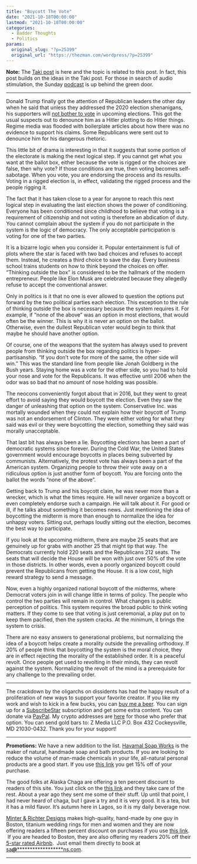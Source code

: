 ```yaml
---
title: "Boycott The Vote"
date: "2021-10-18T00:00:00"
lastmod: "2021-10-18T00:00:00"
categories:
  - Badder Thoughts
  - Politics
params:
  original_slug: "?p=25399"
  original_url: "https://thezman.com/wordpress/?p=25399"
---
```


**Note:** The <a
href="https://www.takimag.com/article/the-dionysian-theater-of-democracy/"
rel="noopener" target="_blank">Taki post</a> is here and the topic is
related to this post. In fact, this post builds on the ideas in the Taki
post. For those in search of audio stimulation, the Sunday
<a href="https://www.subscribestar.com/posts/443883" rel="noopener"
target="_blank">podcast</a> is up behind the green door.

------------------------------------------------------------------------

Donald Trump finally got the attention of Republican leaders the other
day when he said that unless they addressed the 2020 election
shenanigans, his supporters will <a
href="https://www.businessinsider.com/trump-claims-supporters-wont-vote-unless-gop-backs-fraud-theory-2021-10"
rel="noopener" target="_blank">not bother to vote</a> in upcoming
elections. This got the usual suspects out to denounce him as a Hitler
plotting to do Hitler things. Regime media was flooded with boilerplate
articles about how there was no evidence to support his claims. Some
Republicans were sent out to denounce him for his dangerous rhetoric.

This little bit of drama is interesting in that it suggests that some
portion of the electorate is making the next logical step. If you cannot
get what you want at the ballot box, either because the vote is rigged
or the choices are false, then why vote? If those conditions are true,
then voting becomes self-sabotage. When you vote, you are endorsing the
process and its results. Voting in a rigged election is, in effect,
validating the rigged process and the people rigging it.

The fact that it has taken close to a year for anyone to reach this next
logical step in evaluating the last election shows the power of
conditioning. Everyone has been conditioned since childhood to believe
that voting is a requirement of citizenship and not voting is therefore
an abdication of duty. You cannot complain about the system if you do
not participate in the system is the logic of democracy. The only
acceptable participation is voting for one of the two parties.

It is a bizarre logic when you consider it. Popular entertainment is
full of plots where the star is faced with two bad choices and refuses
to accept them. Instead, he creates a third choice to save the day.
Every business school trains students on how to think beyond the choices
on offer. “Thinking outside the box” is considered to be the hallmark of
the modern entrepreneur. People like Elon Musk are celebrated because
they allegedly refuse to accept the conventional answer.

Only in politics is it that no one is ever allowed to question the
options put forward by the two political parties each election. This
exception to the rule of thinking outside the box is necessary because
the system requires it. For example, if “none of the above” was an
option in most elections, that would often be the winner. This is why it
is never an option on the ballot. Otherwise, even the dullest Republican
voter would begin to think that maybe he should have another option.

Of course, one of the weapons that the system has always used to prevent
people from thinking outside the box regarding politics is
hyper-partisanship. “If you don’t vote for more of the same, the other
side will win.” This was the standard line from people like Jonah
Goldberg in the Bush years. Staying home was a vote for the other side,
so you had to hold your nose and vote for the Republicans. It was
effective until 2006 when the odor was so bad that no amount of nose
holding was possible.

The neocons conveniently forgot about that in 2016, but they went to
great effort to avoid saying they would boycott the election. Even they
saw the danger of unleashing that option on the system. Conservative
Inc. was mortally wounded when they could not explain how their boycott
of Trump was not an endorsement of Clinton. They were either voting for
what they said was evil or they were boycotting the election, something
they said was morally unacceptable.

That last bit has always been a lie. Boycotting elections has been a
part of democratic systems since forever. During the Cold War, the
United States government would encourage boycotts in places being
subverted by communists. Alternatively, the protest vote has always been
a part of the American system. Organizing people to throw their vote
away on a ridiculous option is just another form of boycott. You are
forcing onto the ballot the words “none of the above”.

Getting back to Trump and his boycott claim, he was never more than a
wrecker, which is what the times require. He will never organize a
boycott or even completely endorse such a campaign. He will talk about
it. For good or ill, if he talks about something it becomes news. Just
mentioning the idea of boycotting the midterm is more than enough to
normalize the idea for unhappy voters. Sitting out, perhaps loudly
sitting out the election, becomes the best way to participate.

If you look at the upcoming midterm, there are maybe 25 seats that are
genuinely up for grabs with another 25 that might tip that way. The
Democrats currently hold 220 seats and the Republicans 212 seats. The
seats that will decide the House will be won with just over 50% of the
vote in those districts. In other words, even a poorly organized boycott
could prevent the Republicans from getting the House. It is a low cost,
high reward strategy to send a message.

Now, even a highly organized national boycott of the midterms, where
Democrat voters join in will change little in terms of policy. The
people who control the two parties will remain in control. What changes
is public perception of politics. This system requires the broad public
to think voting matters. If they come to see that voting is just
ceremonial, a play put on to keep them pacified, then the system cracks.
At the minimum, it brings the system to crisis.

There are no easy answers to generational problems, but normalizing the
idea of a boycott helps create a morality outside the prevailing
orthodoxy. If 20% of people think that boycotting the system is the
moral choice, they are in effect rejecting the morality of the
established order. It is a peaceful revolt. Once people get used to
revolting in their minds, they can revolt against the system.
Normalizing the revolt of the mind is a prerequisite for any challenge
to the prevailing order.

------------------------------------------------------------------------

The crackdown by the oligarchs on dissidents has had the happy result of
a proliferation of new ways to support your favorite creator. If you
like my work and wish to kick in a few bucks, you can
<a href="https://www.buymeacoffee.com/mujolulu" rel="noopener"
target="_blank">buy me a beer</a>. You can sign up for a
<a href="https://www.subscribestar.com/the-z-blog" rel="noopener"
target="_blank">SubscribeStar</a> subscription and get some extra
content. You can donate via <a
href="https://www.paypal.com/donate/?cmd=_s-xclick&amp;hosted_button_id=UDAS2Q8JYA6CN&amp;source=url"
rel="noopener" target="_blank">PayPal</a>. My crypto addresses are
<a href="https://thezman.com/wordpress/?page_id=22713" rel="noopener"
target="_blank">here</a> for those who prefer that option. You can send
gold bars to: Z Media LLC P.O. Box 432 Cockeysville, MD 21030-0432.
Thank you for your support!

------------------------------------------------------------------------

**Promotions:** We have a new addition to the list.
<a href="https://havamalsoapworks.com/" rel="noopener"
target="_blank">Havamal Soap Works</a> is the maker of natural, handmade
soap and bath products. If you are looking to reduce the volume of
man-made chemicals in your life, all-natural personal products are a
good start. If you use
<a href="https://havamalsoapworks.com/discount/ZMAN" rel="noopener"
target="_blank">this link</a> you get 15% off of your purchase.

The good folks at Alaska Chaga are offering a ten percent discount to
readers of this site. You just click on the
<a href="https://alaskachaga.us/discount/ZMAN" rel="noopener noreferrer"
target="_blank">this link</a> and they take care of the rest. About a
year ago they sent me some of their stuff. Up until that point, I had
never heard of chaga, but I gave a try and it is very good. It is a tea,
but it has a mild flavor. It’s autumn here in Lagos, so it is my daily
beverage now.

<a href="https://www.minterandrichterdesigns.com/"
rel="noreferrer nofollow noopener" target="_blank">Minter &amp; Richter
Designs</a> makes high-quality, hand-made by one guy in Boston, titanium
wedding rings for men and women and they are now offering readers a
fifteen percent discount on purchases if you use
<a href="https://www.minterandrichterdesigns.com/discount/ZMAN"
rel="noreferrer nofollow noopener" target="_blank">this link</a>. 
 <span class="highlight"><span class="colour"><span class="font"><span class="size">If
you are headed to Boston, they are also offering my readers 20% off
their <a
href="https://www.airbnb.com/users/7988017/listings?user_id=7988017&amp;s=3"
rel="noopener noreferrer" target="_blank">5-star rated Airbnb</a>.  Just
email them directly to book at
<a href="mailto:sa***@*********************ns.com"
data-original-string="mHPrkeaYamrwfQS17Z0fgg==cb7vf9MMzTsc/c9gc3As4rVBfB+Z2s/v+sxTXZWSGmUz3haTB2ctEqa2ulVspdKaJKG"><span
class="apbct-email-encoder"
data-original-string="gUGrj8nSgw8cyRYAhD484w==cb7foXkFjrF4LZvlbk2jqVZjCSvLJ3nFDfnf6X6HNcTIpBd3ZX9DPfZ4sQaRnfgbZJv"
title="This contact has been encoded by Anti-Spam by CleanTalk. Click to decode. To finish the decoding make sure that JavaScript is enabled in your browser.">sa<span
class="apbct-blur">***</span>@<span
class="apbct-blur">*********************</span>ns.com</span></a>.</span></span></span></span>

------------------------------------------------------------------------
